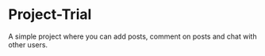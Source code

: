 # Project-Trial
A simple project where you can add posts, comment on posts and chat with other users.
